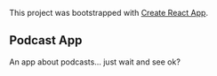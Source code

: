 This project was bootstrapped with [Create React App](https://github.com/facebook/create-react-app).

## Podcast App

An app about podcasts... just wait and see ok?


